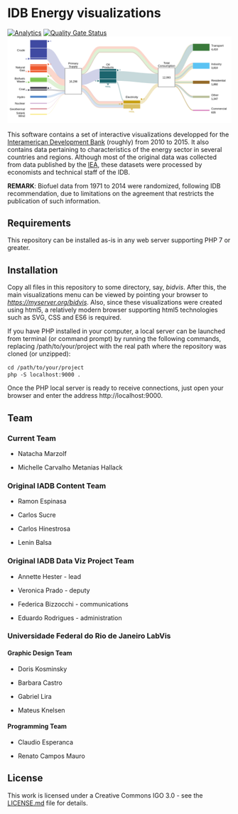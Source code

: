 # IDB Energy visualizations
[![Analytics](https://gabeacon.irvinlim.com/UA-4677001-16/DB-Energy-visualizations/readme?useReferer)](https://github.com/EL-BID/IDB-Energy-visualizations/)
[![Quality Gate Status](https://sonarcloud.io/api/project_badges/measure?project=EL-BID_IDB-Energy-visualizations&metric=alert_status)](https://sonarcloud.io/dashboard?id=EL-BID_IDB-Energy-visualizations)
![Energy Flow Image](InfoGraphics/img/docimg.png) 

This software contains a set of interactive visualizations developped for the [Interamerican Development Bank](iadb.org) (roughly) from 2010 to 2015. It also contains data pertaining to characteristics of the energy sector in several countries and regions. Although most of the original data was collected from data published by the [IEA](https://www.iea.org/), these datasets were processed by economists and technical staff of the IDB.

**REMARK**: Biofuel data from 1971 to 2014 were randomized, following IDB recommendation, due to limitations on the agreement that restricts the publication of such information.

## Requirements

This repository can be installed as-is in any web server supporting PHP 7 or greater. 

## Installation

Copy all files in this repository to some directory, say, *bidvis*. After this, the main visualizations menu can be viewed by pointing your browser to *https://myserver.org/bidvis*. Also, since these visualizations were created using html5, a relatively modern browser supporting html5 technologies such as SVG, CSS and ES6 is required.

If you have PHP installed in your computer, a local server can be launched from terminal (or command prompt) by running the following commands, replacing /path/to/your/project with the real path where the repository was cloned (or unzipped):

```
cd /path/to/your/project
php -S localhost:9000 .
```

Once the PHP local server is ready to receive connections, just open your browser and enter the address http://localhost:9000.

## Team 

### Current Team

- Natacha Marzolf

- Michelle Carvalho Metanias Hallack

### Original IADB Content Team

- Ramon Espinasa

- Carlos Sucre

- Carlos Hinestrosa

- Lenin Balsa

### Original IADB Data Viz Project Team

 - Annette Hester - lead

- Veronica Prado - deputy

- Federica Bizzocchi - communications

- Eduardo Rodrigues - administration

### Universidade Federal do Rio de Janeiro LabVis

#### Graphic Design Team

- Doris Kosminsky

- Barbara Castro

- Gabriel Lira

- Mateus Knelsen 

#### Programming Team

- Claudio Esperanca

- Renato Campos Mauro

## License

This work is licensed under a Creative Commons IGO 3.0 - see the [LICENSE.md](LICENSE.md) file for details.
